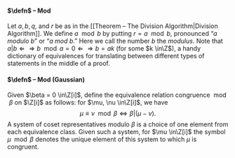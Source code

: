 #### $\defn$ – Mod
Let $a, b, q$, and $r$ be as in the [[Theorem – The Division Algorithm|Division Algorithm]]. We define $a \mod b$ by putting $r = a \mod b$, pronounced “$a$ *modulo* $b$” or “$a$ *mod* $b$.” Here we call the number $b$ the *modulus*. Note that $a | b ⇐⇒ b \mod a = 0 ⇐⇒ b = ak$ (for some $k \in\Z$), a handy dictionary of equivalences for translating between different types of statements in the middle of a proof.

#### $\defn$ – Mod (Gaussian)
Given $\beta = 0 \in\Z[i]$, define the equivalence relation congruence$\mod \beta$ on $\Z[i]$ 
as follows: for $\mu, \nu \in\Z[i]$, we have $$\mu \equiv \nu \mod \beta \Longleftrightarrow\beta | (\mu - \nu).$$A system of coset representatives modulo $\beta$ is a choice of one element from 
each equivalence class. Given such a system, for $\mu \in\Z[i]$ the symbol $\mu \mod \beta$ 
denotes the unique element of this system to which $\mu$ is congruent.